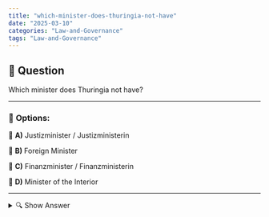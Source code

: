 ```yaml
---
title: "which-minister-does-thuringia-not-have"
date: "2025-03-10"
categories: "Law-and-Governance"
tags: "Law-and-Governance"
---
```


## 📌 **Question**

Which minister does Thuringia not have?



---

### 📝 **Options:**

🔘 **A)** Justizminister / Justizministerin

🔘 **B)** Foreign Minister

🔘 **C)** Finanzminister / Finanzministerin

🔘 **D)** Minister of the Interior

---

<details>
  <summary>🔍 Show Answer</summary>

  <p>
💡  <b>Correct Answer:</b>  b
  </p>
  <p>
    📖<b>Explanation:</b>
    Thuringia, one of Germany's 16 federal states, has a state government system with various ministries covering specific areas of responsibility. Typical ministerial posts at the state level include Justice, Finance and Home Affairs, which are responsible for justice, budget management, and security and administration. However, foreign affairs fall within the area of responsibility of the federal government, which is why there is no foreign ministry at the state level in Thuringia. This structural model reflects the federal organization of Germany, in which certain competences are centralized.

**Question:**  
Which minister does Thuringia not have?

a: Minister of Justice  
b: Foreign Minister  
c: Minister of Finance  
d: Minister of the Interior
  </p>
</details>
